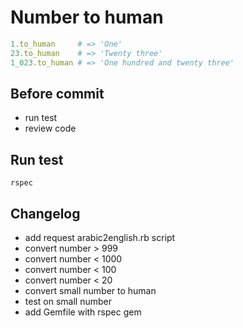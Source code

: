# Number to human

```ruby
1.to_human     # => 'One'
23.to_human    # => 'Twenty three'
1_023.to_human # => 'One hundred and twenty three'
```

## Before commit
* run test
* review code

## Run test
```rspec```

## Changelog
- add request arabic2english.rb script
- convert number > 999
- convert number < 1000
- convert number < 100
- convert number < 20
- convert small number to human
- test on small number
- add Gemfile with rspec gem
